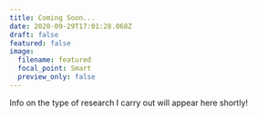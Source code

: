 ```yaml
---
title: Coming Soon...
date: 2020-09-29T17:01:28.068Z
draft: false
featured: false
image:
  filename: featured
  focal_point: Smart
  preview_only: false
---
```

Info on the type of research I carry out will appear here shortly!